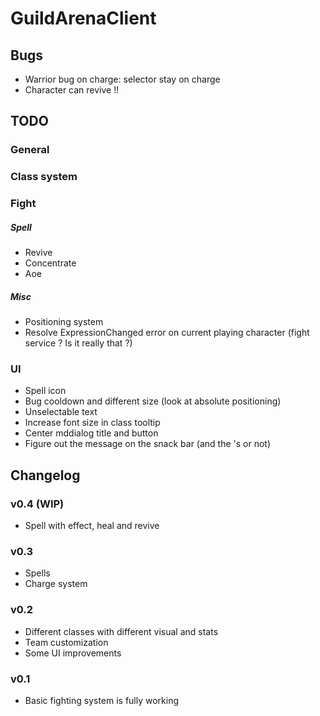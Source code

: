 # GuildArenaClient

## Bugs
* Warrior bug on charge: selector stay on charge
* Character can revive !!

## TODO

### General

### Class system

### Fight

##### Spell
* Revive
* Concentrate
* Aoe

##### Misc
* Positioning system
* Resolve ExpressionChanged error on current playing character (fight service ? Is it really that ?)

### UI
* Spell icon
* Bug cooldown and different size (look at absolute positioning)
* Unselectable text
* Increase font size in class tooltip
* Center mddialog title and button
* Figure out the message on the snack bar (and the 's or not)

## Changelog

### v0.4 (WIP)
* Spell with effect, heal and revive

### v0.3
* Spells
* Charge system

### v0.2
* Different classes with different visual and stats
* Team customization
* Some UI improvements

### v0.1
* Basic fighting system is fully working
